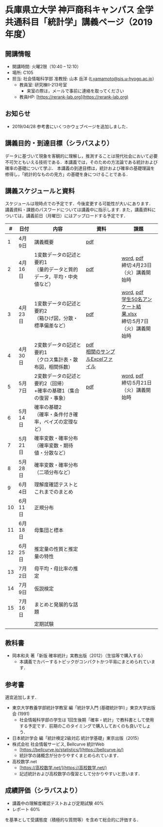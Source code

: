 # 兵庫県立大学 神戸商科キャンパス 全学共通科目「統計学」講義ページ（2019年度）


## 開講情報
- 開講時間: 火曜2限（10:40 – 12:10）
- 場所: C105
- 担当: 社会情報科学部 准教授: 山本 岳洋 (t.yamamoto@sis.u-hyogo.ac.jp）
  - 教員室: 研究棟II-213号室
     - 来室の際は，メールで事前に連絡を取ってください
  - 教員HP: [https://rerank-lab.org](https://rerank-lab.org)

## お知らせ
- 2019/04/28 参考書にいくつかウェブページを追加しました．

## 講義目的・到達目標（シラバスより）
データに基づいて現象を客観的に理解し，推測することは現代社会において必要不可欠ともいえる技術である．本講義では，そのための方法論である統計および確率の基礎について学ぶ． 本講義の到達目標は，統計および確率の基礎理論を修得し，「統計的なものの見方」の基礎を身につけることである．


## 講義スケジュールと資料
スケジュールは現時点での予定です．今後変更する可能性が大いにあります．
講義資料・課題のパスワードについては講義中に指示します.
また，講義資料については，講義前日（月曜日）にはアップロードする予定です．

|#|日付|内容|資料|課題|
|----|----|----|----|----|
|1|4月9日|講義概要|[pdf](lectures/h31statistics20190409.pdf)||
|2|4月16日|1変数データの記述と要約1<br>（量的データと質的データ，平均・中央値など）|[pdf](lectures/h31statistics20190416.pdf)|[word](assignments/assignment20190416.docx), [pdf](assignments/assignment20190416.pdf)<br>締切:4月23日（火）講義開始時|
|3|4月23日|1変数データの記述と要約2<br>（箱ひげ図，分散・標準偏差など）|[pdf](lectures/h31statistics20190423.pdf)|[word](assignments/assignment20190423.docx), [pdf](assignments/assignment20190423.pdf)<br>[学生50名アンケート結果.xlsx](data/Students50.xlsx)<br>締切:5月7日（火）講義開始時|
|4|4月30日|2変数データの記述と要約1<br>（クロス集計表・散布図，相関係数）|[pdf](lectures/h31statistics20190430.pdf)<br>[相関のサンプルExcelファイル](data/Correlation.xlsx)||
|5|5月7日|	2変数データの記述と要約2（回帰）<br>+確率の基礎1（集合の復習・事象）|[pdf](lectures/h31statistics20190507.pdf)|[word](assignments/assignment20190507.docx), [pdf](assignments/assignment20190507.pdf)<br>締切:5月21日（火）講義開始時|
|6|5月14日|確率の基礎2<br>（確率・条件付き確率，ベイズの定理など）||| 
|7|5月21日|確率変数・確率分布（確率変数・期待値・分散など）|||
|8|5月28日|確率変数・確率分布（二項分布など）|||
|9|6月4日|理解度確認テストとこれまでのまとめ|||
|10|6月11日|正規分布|||
|11|6月18日|母集団と標本|||
|12|6月25日|推定量の性質と推定量の特性|||
|13|7月2日|母平均・母比率の推定|||
|14|7月9日 |仮説検定|||
|15|7月16日|まとめと発展的な話題 |||
|||定期試験|||


## 教科書
- 岡本和夫 著「新版 確率統計」実教出版（2012）（生協等で購入する）
  - 本講義でカバーするトピックがコンパクトかつ平易にまとめられています．

## 参考書
適宜追加します．

- 東京大学教養学部統計学教室 編「統計学入門 (基礎統計学Ⅰ）」東京大学出版会 (1991)
  - 社会情報科学部の学生は 1回生後期「確率・統計」で教科書として使用する予定です．前期のこのタイミングで購入しておくのも良いでしょう．
- 日本統計学会 編「統計検定2級対応 統計学基礎」東京出版（2015）
- 株式会社 社会情報サービス, Bellcurve 統計Web
  - [https://bellcurve.jp/statistics/](https://bellcurve.jp/)
  - 統計学の諸概念が分かりやすくまとめられています．
- 高校数学.net
  - [https://高校数学.net/](https://高校数学.net/)
  - 記述統計および高校数学の復習として分かりやすいと思います．


## 成績評価（シラバスより）
- 講義中の理解度確認テストおよび定期試験 40%
- レポート 60%

を基準として受講態度（積極的な質問等）を含めて総合的に評価する．


